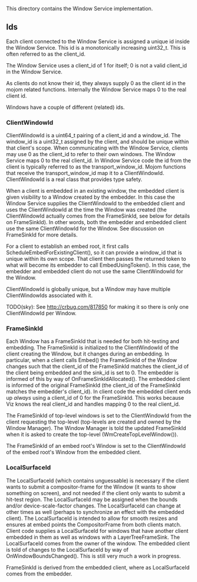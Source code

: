 This directory contains the Window Service implementation.

## Ids

Each client connected to the Window Service is assigned a unique id inside the
Window Service. This id is a monotonically increasing uint32_t. This is often
referred to as the client_id.

The Window Service uses a client_id of 1 for itself; 0 is not a valid client_id
in the Window Service.

As clients do not know their id, they always supply 0 as the client id in the
mojom related functions. Internally the Window Service maps 0 to the real client
id.

Windows have a couple of different (related) ids.

### ClientWindowId

ClientWindowId is a uint64_t pairing of a client_id and a window_id. The
window_id is a uint32_t assigned by the client, and should be unique within that
client's scope. When communicating with the Window Service, clients may use 0 as
the client_id to refer to their own windows. The Window Service maps 0 to the
real client_id. In Window Service code the id from the client is typically
referred to as the transport_window_id. Mojom functions that receive the
transport_window_id map it to a ClientWindowId. ClientWindowId is a real class
that provides type safety.

When a client is embedded in an existing window, the embedded client is given
visibility to a Window created by the embedder. In this case the Window Service
supplies the ClientWindowId to the embedded client and uses the ClientWindowId
at the time the Window was created (the ClientWindowId actually comes from the
FrameSinkId, see below for details on FrameSinkId). In other words, both the
embedder and embedded client use the same ClientWindowId for the Window. See
discussion on FrameSinkId for more details.

For a client to establish an embed root, it first calls
ScheduleEmbedForExistingClient(), so it can provide a window_id that is unique
within its own scope. That client then passes the returned token to what will
become its embedder to call EmbedUsingToken(). In this case, the embedder and
embedded client do not use the same ClientWindowId for the Window.

ClientWindowId is globally unique, but a Window may have multiple
ClientWindowIds associated with it.

TODO(sky): See http://crbug.com/817850 for making it so there is only one
ClientWindowId per Window.

### FrameSinkId

Each Window has a FrameSinkId that is needed for both hit-testing and
embedding. The FrameSinkId is initialized to the ClientWindowId of the client
creating the Window, but it changes during an embedding. In particular, when a
client calls Embed() the FrameSinkId of the Window changes such that the
client_id of the FrameSinkId matches the client_id of the client being
embedded and the sink_id is set to 0. The embedder is informed of this by way of
OnFrameSinkIdAllocated(). The embedded client is informed of the original
FrameSinkId (the client_id of the FrameSinkId matches the embedder's client_id).
In client code the embedded client ends up *always* using a client_id of 0 for
the FrameSinkId. This works because Viz knows the real client_id and handles
mapping 0 to the real client_id.

The FrameSinkId of top-level windows is set to the ClientWindowId from the
client requesting the top-level (top-levels are created and owned by the Window
Manager). The Window Manager is told the updated FrameSinkId when it is asked
to create the top-level (WmCreateTopLevelWindow()).

The FrameSinkId of an embed root's Window is set to the ClientWindowId of the
embed root's Window from the embedded client.

### LocalSurfaceId

The LocalSurfaceId (which contains unguessable) is necessary if the client wants
to submit a compositor-frame for the Window (it wants to show something on
screen), and not needed if the client only wants to submit a hit-test region.
The LocalSurfaceId may be assigned when the bounds and/or device-scale-factor
changes. The LocalSurfaceId can change at other times as well (perhaps to
synchronize an effect with the embedded client). The LocalSurfaceId is intended
to allow for smooth resizes and ensures at embed points the CompositorFrame from
both clients match. Client code supplies a LocalSurfaceId for windows that have
another client embedded in them as well as windows with a LayerTreeFrameSink.
The LocalSurfaceId comes from the owner of the window. The embedded client is
told of changes to the LocalSurfaceId by way of OnWindowBoundsChanged(). This is
still very much a work in progress.

FrameSinkId is derived from the embedded client, where as LocalSurfaceId
comes from the embedder.
